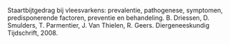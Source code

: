 Staartbijtgedrag bij vleesvarkens: prevalentie, pathogenese, symptomen, predisponerende factoren, preventie en behandeling. B. Driessen, D. Smulders, T. Parmentier, J. Van Thielen, R. Geers. Diergeneeskundig Tijdschrift, 2008.
